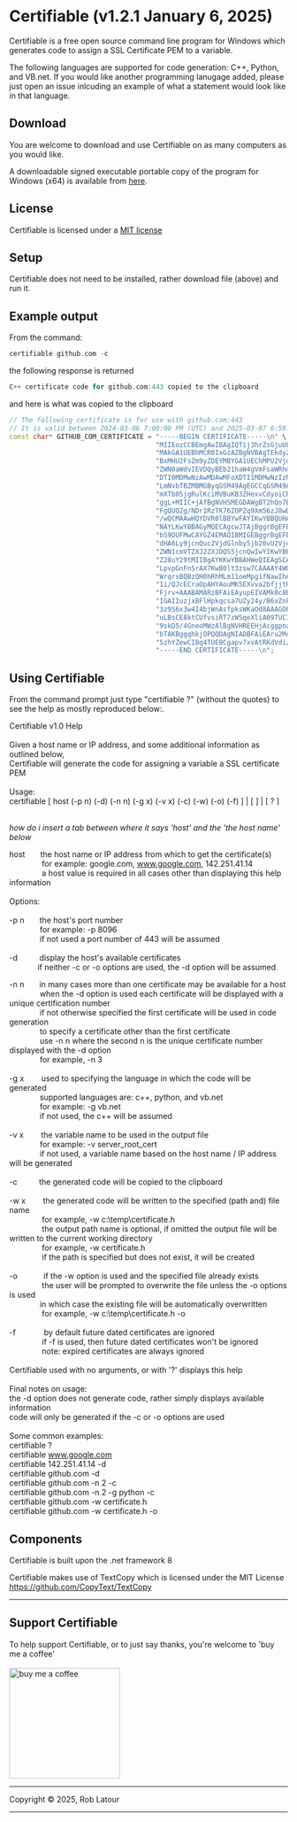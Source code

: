 # Certifiable (v1.2.1 January 6, 2025)

Certifiable is a free open source command line program for Windows which generates code to assign a SSL Certificate PEM to a variable.

The following languages are supported for code generation: C++, Python, and VB.net.  If you would like another programming lanugage added, please just open an issue inlcuding an example of what a statement would look like in that language.

## Download 

You are welcome to download and use Certifiable on as many computers as you would like.

A downloadable signed executable portable copy of the program for Windows (x64) is available from [here](https://github.com/roblatour/certifiable/releases/download/v1.2.0.0/certifiable.exe).

## License
Certifiable is licensed under a [MIT license](https://github.com/roblatour/certifiable/blob/main/LICENSE)

## Setup

Certifiable does not need to be installed, rather download file (above) and run it.


## Example output

From the command:

```cpp
certifiable github.com -c
```
the following response is returned 
```cpp
C++ certificate code for github.com:443 copied to the clipboard
```
and here is what was copied to the clipboard
```cpp
// The following certificate is for use with github.com:443
// It is valid between 2024-03-06 7:00:00 PM (UTC) and 2025-03-07 6:59:59 PM (UTC) inclusive.
const char* GITHUB_COM_CERTIFICATE = "-----BEGIN CERTIFICATE-----\n" \
                                     "MIIEozCCBEmgAwIBAgIQTij3hrZsGjuULNLEDrdCpTAKBggqhkjOPQQDAjCBjzEL\n" \
                                     "MAkGA1UEBhMCR0IxGzAZBgNVBAgTEkdyZWF0ZXIgTWFuY2hlc3RlcjEQMA4GA1UE\n" \
                                     "BxMHU2FsZm9yZDEYMBYGA1UEChMPU2VjdGlnbyBMaW1pdGVkMTcwNQYDVQQDEy5T\n" \
                                     "ZWN0aWdvIEVDQyBEb21haW4gVmFsaWRhdGlvbiBTZWN1cmUgU2VydmVyIENBMB4X\n" \
                                     "DTI0MDMwNzAwMDAwMFoXDTI1MDMwNzIzNTk1OVowFTETMBEGA1UEAxMKZ2l0aHVi\n" \
                                     "LmNvbTBZMBMGByqGSM49AgEGCCqGSM49AwEHA0IABARO/Ho9XdkY1qh9mAgjOUkW\n" \
                                     "mXTb05jgRulKciMVBuKB3ZHexvCdyoiCRHEMBfFXoZhWkQVMogNLo/lW215X3pGj\n" \
                                     "ggL+MIIC+jAfBgNVHSMEGDAWgBT2hQo7EYbhBH0Oqgss0u7MZHt7rjAdBgNVHQ4E\n" \
                                     "FgQUO2g/NDr1RzTK76ZOPZq9Xm56zJ8wDgYDVR0PAQH/BAQDAgeAMAwGA1UdEwEB\n" \
                                     "/wQCMAAwHQYDVR0lBBYwFAYIKwYBBQUHAwEGCCsGAQUFBwMCMEkGA1UdIARCMEAw\n" \
                                     "NAYLKwYBBAGyMQECAgcwJTAjBggrBgEFBQcCARYXaHR0cHM6Ly9zZWN0aWdvLmNv\n" \
                                     "bS9DUFMwCAYGZ4EMAQIBMIGEBggrBgEFBQcBAQR4MHYwTwYIKwYBBQUHMAKGQ2h0\n" \
                                     "dHA6Ly9jcnQuc2VjdGlnby5jb20vU2VjdGlnb0VDQ0RvbWFpblZhbGlkYXRpb25T\n" \
                                     "ZWN1cmVTZXJ2ZXJDQS5jcnQwIwYIKwYBBQUHMAGGF2h0dHA6Ly9vY3NwLnNlY3Rp\n" \
                                     "Z28uY29tMIIBgAYKKwYBBAHWeQIEAgSCAXAEggFsAWoAdwDPEVbu1S58r/OHW9lp\n" \
                                     "LpvpGnFnSrAX7KwB0lt3zsw7CAAAAY4WOvAZAAAEAwBIMEYCIQD7oNz/2oO8VGaW\n" \
                                     "WrqrsBQBzQH0hRhMLm11oeMpg1fNawIhAKWc0q7Z+mxDVYV/6ov7f/i0H/aAcHSC\n" \
                                     "Ii/QJcECraOpAHYAouMK5EXvva2bfjjtR2d3U9eCW4SU1yteGyzEuVCkR+cAAAGO\n" \
                                     "Fjrv+AAABAMARzBFAiEAyupEIVAMk0c8BVVpF0QbisfoEwy5xJQKQOe8EvMU4W8C\n" \
                                     "IGAIIuzjxBFlHpkqcsa7UZy24y/B6xZnktUw/Ne5q5hCAHcATnWjJ1yaEMM4W2zU\n" \
                                     "3z9S6x3w4I4bjWnAsfpksWKaOd8AAAGOFjrv9wAABAMASDBGAiEA+8OvQzpgRf31\n" \
                                     "uLBsCE8ktCUfvsiRT7zWSqeXliA09TUCIQDcB7Xn97aEDMBKXIbdm5KZ9GjvRyoF\n" \
                                     "9skD5/4GneoMWzAlBgNVHREEHjAcggpnaXRodWIuY29tgg53d3cuZ2l0aHViLmNv\n" \
                                     "bTAKBggqhkjOPQQDAgNIADBFAiEAru2McPr0eNwcWNuDEY0a/rGzXRfRrm+6XfZe\n" \
                                     "SzhYZewCIBq4TUEBCgapv7xvAtRKdVdi/b4m36Uyej1ggyJsiesA\n" \
                                     "-----END CERTIFICATE-----\n";
```


## Using Certifiable

From the command prompt just type "certifiable ?" (without the quotes) to see the help as mostly reproduced below:.

Certifiable v1.0 Help<br>
<br>
Given a host name or IP address, and some additional information as outlined below,<br>
Certifiable will generate the code for assigning a variable a SSL certificate PEM
<br><br>
Usage:<br>
certifiable [ host (-p n) (-d) (-n n) (-g x) (-v x) (-c) (-w) (-o) (-f) ] | [ ] | [ ? ]<br>
<br>

*how do i insert a tab between where it says 'host' and the 'the host name' below*

host&nbsp; &nbsp; &nbsp; &nbsp;the host name or IP address from which to get the certificate(s)<br>
 &nbsp; &nbsp; &nbsp; &nbsp; &nbsp; &nbsp; &nbsp; &nbsp;for example: google.com, www.google.com, 142.251.41.14<br>
  &nbsp; &nbsp; &nbsp; &nbsp; &nbsp; &nbsp; &nbsp; &nbsp;a host value is required in all cases other than displaying this help information<br>
<br>
Options:<br>
<br>
 -p n&nbsp; &nbsp; &nbsp; &nbsp;the host's port number<br>
&nbsp; &nbsp; &nbsp; &nbsp;&nbsp; &nbsp; &nbsp; &nbsp;for example: -p 8096<br>
&nbsp; &nbsp; &nbsp; &nbsp;&nbsp; &nbsp; &nbsp; &nbsp;if not used a port number of 443 will be assumed<br>
<br>
 -d &nbsp; &nbsp; &nbsp; &nbsp;&nbsp; display the host's available certificates<br>
&nbsp; &nbsp; &nbsp; &nbsp;&nbsp; &nbsp; &nbsp; if neither -c or -o options are used, the -d option will be assumed<br>

 -n n&nbsp; &nbsp; &nbsp; &nbsp;in many cases more than one certificate may be available for a host<br>
&nbsp; &nbsp; &nbsp; &nbsp;&nbsp; &nbsp; &nbsp; &nbsp;when the -d option is used each certificate will be displayed with a unique certification number<br>
&nbsp; &nbsp; &nbsp; &nbsp;&nbsp; &nbsp; &nbsp; &nbsp;if not otherwise specified the first certificate will be used in code generation<br>
&nbsp; &nbsp; &nbsp; &nbsp;&nbsp; &nbsp; &nbsp; &nbsp;to specify a certificate other than the first certificate<br>
&nbsp; &nbsp; &nbsp; &nbsp;&nbsp; &nbsp; &nbsp; &nbsp;use -n n where the second n is the unique certificate number displayed with the -d option<br>
&nbsp; &nbsp; &nbsp; &nbsp;&nbsp; &nbsp; &nbsp; &nbsp;for example, -n 3<br>
<br>
 -g x&nbsp; &nbsp; &nbsp; &nbsp; used to specifying the language in which the code will be generated<br>
&nbsp; &nbsp; &nbsp; &nbsp;&nbsp; &nbsp; &nbsp; &nbsp;supported languages are: c++, python, and vb.net<br>
&nbsp; &nbsp; &nbsp; &nbsp;&nbsp; &nbsp; &nbsp; &nbsp;for example: -g vb.net<br>
&nbsp; &nbsp; &nbsp; &nbsp;&nbsp; &nbsp; &nbsp; &nbsp;if not used, the c++ will be assumed<br>
<br>
 -v x&nbsp; &nbsp; &nbsp; &nbsp; the variable name to be used in the output file<br>
 &nbsp; &nbsp; &nbsp; &nbsp;&nbsp; &nbsp; &nbsp; &nbsp;for example: -v server_root_cert<br>
 &nbsp; &nbsp; &nbsp; &nbsp;&nbsp; &nbsp; &nbsp; &nbsp;if not used, a variable name based on the host name / IP address will be generated<br>
<br>
 -c&nbsp; &nbsp; &nbsp; &nbsp; &nbsp;   the generated code will be copied to the clipboard<br>
<br>
 -w x &nbsp; &nbsp; &nbsp; &nbsp;the generated code will be written to the specified (path and) file name<br>
&nbsp; &nbsp; &nbsp; &nbsp; &nbsp; &nbsp; &nbsp; &nbsp;for example, -w c:\temp\certificate.h<br>
&nbsp; &nbsp; &nbsp; &nbsp;&nbsp; &nbsp; &nbsp; &nbsp; the output path name is optional, if omitted the output file will be written to the current working directory<br>
&nbsp; &nbsp; &nbsp; &nbsp;&nbsp; &nbsp; &nbsp; &nbsp; for example, -w certificate.h<br>
&nbsp; &nbsp; &nbsp; &nbsp;&nbsp; &nbsp; &nbsp; &nbsp; if the path is specified but does not exist, it will be created<br>
<br>
 -o&nbsp; &nbsp; &nbsp; &nbsp; &nbsp; &nbsp; if the -w option is used and the specified file already exists<br>
 &nbsp; &nbsp; &nbsp; &nbsp;&nbsp; &nbsp; &nbsp; &nbsp; the user will be prompted to overwrite the file unless the -o options is used<br>
 &nbsp; &nbsp; &nbsp; &nbsp;&nbsp; &nbsp; &nbsp; &nbsp;in which case the existing file will be automatically overwritten<br>
 &nbsp; &nbsp; &nbsp; &nbsp;&nbsp; &nbsp; &nbsp; &nbsp; for example, -w c:\temp\certificate.h -o<br>
<br>
 -f&nbsp; &nbsp; &nbsp; &nbsp;&nbsp; &nbsp; &nbsp; by default future dated certificates are ignored<br>
 &nbsp; &nbsp; &nbsp; &nbsp;&nbsp; &nbsp; &nbsp; &nbsp; if -f is used, then future dated certificates won't be ignored<br>
 &nbsp; &nbsp; &nbsp; &nbsp;&nbsp; &nbsp; &nbsp; &nbsp; note: expired certificates are always ignored<br>
<br>
 Certifiable used with no arguments, or with '?' displays this help<br>
<br>
Final notes on usage:<br>
 the -d option does not generate code, rather simply displays available information<br>
 code will only be generated if the -c or -o options are used<br>
<br>
Some common examples:<br>
 certifiable ?<br>
 certifiable www.google.com<br>
 certifiable 142.251.41.14 -d<br>
 certifiable github.com -d<br>
 certifiable github.com -n 2 -c<br>
 certifiable github.com -n 2 -g python -c<br>
 certifiable github.com -w certificate.h<br>
 certifiable github.com -w certificate.h -o<br>


## Components

Certifiable is built upon the .net framework 8

Certifiable makes use of TextCopy which is licensed under the MIT License
https://github.com/CopyText/TextCopy

* * *
 ## Support Certifiable

 To help support Certifiable, or to just say thanks, you're welcome to 'buy me a coffee'<br><br>
[<img alt="buy me  a coffee" width="200px" src="https://cdn.buymeacoffee.com/buttons/v2/default-blue.png" />](https://www.buymeacoffee.com/roblatour)
* * *
Copyright © 2025, Rob Latour
* * *
